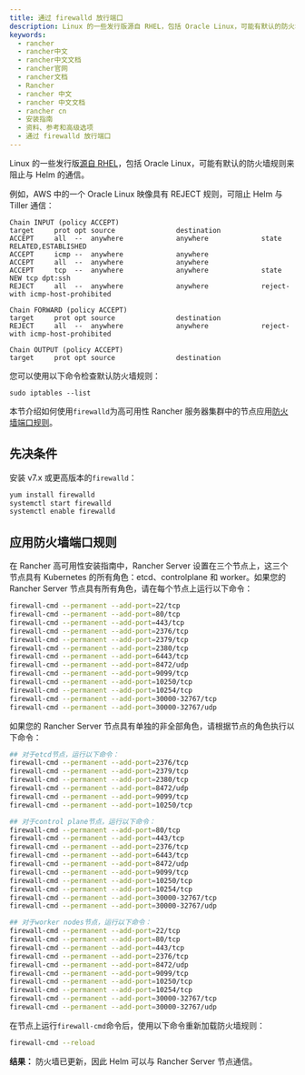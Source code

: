 ```yaml
---
title: 通过 firewalld 放行端口
description: Linux 的一些发行版源自 RHEL，包括 Oracle Linux，可能有默认的防火墙规则来阻止与 Helm 的通信。例如，AWS 中的一个 Oracle Linux 映像具有 REJECT 规则，可阻止 Helm 与 Tiller 通信
keywords:
  - rancher
  - rancher中文
  - rancher中文文档
  - rancher官网
  - rancher文档
  - Rancher
  - rancher 中文
  - rancher 中文文档
  - rancher cn
  - 安装指南
  - 资料、参考和高级选项
  - 通过 firewalld 放行端口
---
```


Linux 的一些发行版[源自 RHEL](https://en.wikipedia.org/wiki/Red_Hat_Enterprise_Linux#Rebuilds)，包括 Oracle Linux，可能有默认的防火墙规则来阻止与 Helm 的通信。

例如，AWS 中的一个 Oracle Linux 映像具有 REJECT 规则，可阻止 Helm 与 Tiller 通信：

```
Chain INPUT (policy ACCEPT)
target     prot opt source               destination
ACCEPT     all  --  anywhere             anywhere             state RELATED,ESTABLISHED
ACCEPT     icmp --  anywhere             anywhere
ACCEPT     all  --  anywhere             anywhere
ACCEPT     tcp  --  anywhere             anywhere             state NEW tcp dpt:ssh
REJECT     all  --  anywhere             anywhere             reject-with icmp-host-prohibited

Chain FORWARD (policy ACCEPT)
target     prot opt source               destination
REJECT     all  --  anywhere             anywhere             reject-with icmp-host-prohibited

Chain OUTPUT (policy ACCEPT)
target     prot opt source               destination
```

您可以使用以下命令检查默认防火墙规则：

```
sudo iptables --list
```

本节介绍如何使用`firewalld`为高可用性 Rancher 服务器集群中的节点应用[防火墙端口规则](/docs/rancher2/installation_new/resources/advanced/firewall/_index/)。

## 先决条件

安装 v7.x 或更高版本的`firewalld`：

```bash
yum install firewalld
systemctl start firewalld
systemctl enable firewalld
```

## 应用防火墙端口规则

在 Rancher 高可用性安装指南中，Rancher Server 设置在三个节点上，这三个节点具有 Kubernetes 的所有角色：etcd、controlplane 和 worker。如果您的 Rancher Server 节点具有所有角色，请在每个节点上运行以下命令：

```bash
firewall-cmd --permanent --add-port=22/tcp
firewall-cmd --permanent --add-port=80/tcp
firewall-cmd --permanent --add-port=443/tcp
firewall-cmd --permanent --add-port=2376/tcp
firewall-cmd --permanent --add-port=2379/tcp
firewall-cmd --permanent --add-port=2380/tcp
firewall-cmd --permanent --add-port=6443/tcp
firewall-cmd --permanent --add-port=8472/udp
firewall-cmd --permanent --add-port=9099/tcp
firewall-cmd --permanent --add-port=10250/tcp
firewall-cmd --permanent --add-port=10254/tcp
firewall-cmd --permanent --add-port=30000-32767/tcp
firewall-cmd --permanent --add-port=30000-32767/udp
```

如果您的 Rancher Server 节点具有单独的非全部角色，请根据节点的角色执行以下命令：

```bash
## 对于etcd节点，运行以下命令：
firewall-cmd --permanent --add-port=2376/tcp
firewall-cmd --permanent --add-port=2379/tcp
firewall-cmd --permanent --add-port=2380/tcp
firewall-cmd --permanent --add-port=8472/udp
firewall-cmd --permanent --add-port=9099/tcp
firewall-cmd --permanent --add-port=10250/tcp

## 对于control plane节点，运行以下命令：
firewall-cmd --permanent --add-port=80/tcp
firewall-cmd --permanent --add-port=443/tcp
firewall-cmd --permanent --add-port=2376/tcp
firewall-cmd --permanent --add-port=6443/tcp
firewall-cmd --permanent --add-port=8472/udp
firewall-cmd --permanent --add-port=9099/tcp
firewall-cmd --permanent --add-port=10250/tcp
firewall-cmd --permanent --add-port=10254/tcp
firewall-cmd --permanent --add-port=30000-32767/tcp
firewall-cmd --permanent --add-port=30000-32767/udp

## 对于worker nodes节点，运行以下命令：
firewall-cmd --permanent --add-port=22/tcp
firewall-cmd --permanent --add-port=80/tcp
firewall-cmd --permanent --add-port=443/tcp
firewall-cmd --permanent --add-port=2376/tcp
firewall-cmd --permanent --add-port=8472/udp
firewall-cmd --permanent --add-port=9099/tcp
firewall-cmd --permanent --add-port=10250/tcp
firewall-cmd --permanent --add-port=10254/tcp
firewall-cmd --permanent --add-port=30000-32767/tcp
firewall-cmd --permanent --add-port=30000-32767/udp
```

在节点上运行`firewall-cmd`命令后，使用以下命令重新加载防火墙规则：

```bash
firewall-cmd --reload
```

**结果：** 防火墙已更新，因此 Helm 可以与 Rancher Server 节点通信。
